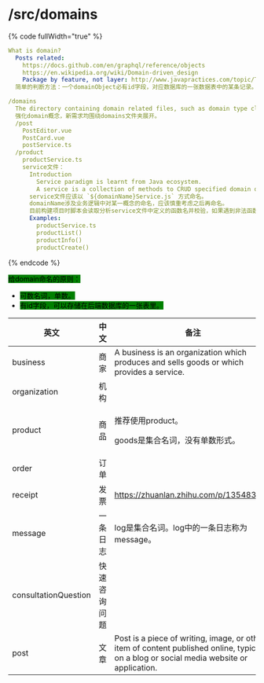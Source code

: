 # /src/domains

{% code fullWidth="true" %}
```yaml
What is domain?
  Posts related:
    https://docs.github.com/en/graphql/reference/objects
    https://en.wikipedia.org/wiki/Domain-driven_design
    Package by feature, not layer: http://www.javapractices.com/topic/TopicAction.do?Id=205
  简单的判断方法：一个domainObject必有id字段，对应数据库的一张数据表中的某条记录。如果一个对象没有id，那么它大概率是附属于某一domainObject下的一个属性值。

/domains
  The directory containing domain related files, such as domain type class files and domain related components.
  强化domain概念，新需求均围绕domains文件夹展开。
  /post
    PostEditor.vue
    PostCard.vue
    postService.ts
  /product
    productService.ts
    service文件：
      Introduction
        Service paradigm is learnt from Java ecosystem.
        A service is a collection of methods to CRUD specified domain objects.
      service文件应该以 `${domainName}Service.js` 方式命名。
      domainName涉及业务逻辑中对某一概念的命名，应该慎重考虑之后再命名。
      目前构建项目时脚本会读取分析service文件中定义的函数名并校验，如果遇到非法函数名将抛出异常。
      Examples:
        productService.ts
        productList()
        productInfo()
        productCreate()
```
{% endcode %}

<mark style="background-color:green;">给domain命名的原则：</mark>

* <mark style="background-color:green;">可数名词，单数。</mark>
* <mark style="background-color:green;">有id字段，可以存储在后端数据库的一张表里。</mark>

<table data-full-width="true"><thead><tr><th>英文</th><th>中文</th><th>备注</th></tr></thead><tbody><tr><td>business</td><td>商家</td><td>A business is an organization which produces and sells goods or which provides a service.</td></tr><tr><td>organization</td><td>机构</td><td></td></tr><tr><td>product</td><td>商品</td><td><p>推荐使用product。</p><p>goods是集合名词，没有单数形式。</p></td></tr><tr><td>order</td><td>订单</td><td></td></tr><tr><td>receipt</td><td>发票</td><td><a href="https://zhuanlan.zhihu.com/p/135483316">https://zhuanlan.zhihu.com/p/135483316</a></td></tr><tr><td>message</td><td>一条日志</td><td>log是集合名词。log中的一条日志称为message。</td></tr><tr><td>consultationQuestion</td><td>快速咨询问题</td><td></td></tr><tr><td>post</td><td>文章</td><td>Post is a piece of writing, image, or other item of content published online, typically on a blog or social media website or application.</td></tr></tbody></table>
